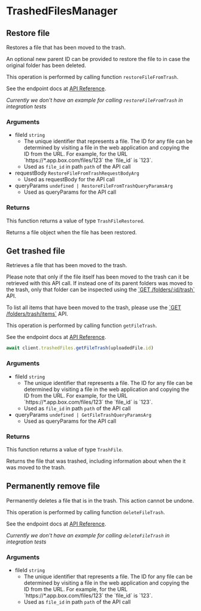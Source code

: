 # TrashedFilesManager

## Restore file

Restores a file that has been moved to the trash.

An optional new parent ID can be provided to restore the file to in case the
original folder has been deleted.

This operation is performed by calling function `restoreFileFromTrash`.

See the endpoint docs at
[API Reference](https://developer.box.com/reference/post-files-id/).

*Currently we don't have an example for calling `restoreFileFromTrash` in integration tests*

### Arguments

- fileId `string`
  - The unique identifier that represents a file.  The ID for any file can be determined by visiting a file in the web application and copying the ID from the URL. For example, for the URL &#x60;https://*.app.box.com/files/123&#x60; the &#x60;file_id&#x60; is &#x60;123&#x60;.
  - Used as `file_id` in path `path` of the API call
- requestBody `RestoreFileFromTrashRequestBodyArg`
  - Used as requestBody for the API call
- queryParams `undefined | RestoreFileFromTrashQueryParamsArg`
  - Used as queryParams for the API call


### Returns

This function returns a value of type `TrashFileRestored`.

Returns a file object when the file has been restored.


## Get trashed file

Retrieves a file that has been moved to the trash.

Please note that only if the file itself has been moved to the
trash can it be retrieved with this API call. If instead one of
its parent folders was moved to the trash, only that folder
can be inspected using the
[&#x60;GET /folders/:id/trash&#x60;](e://get_folders_id_trash) API.

To list all items that have been moved to the trash, please
use the [&#x60;GET /folders/trash/items&#x60;](e://get-folders-trash-items/)
API.

This operation is performed by calling function `getFileTrash`.

See the endpoint docs at
[API Reference](https://developer.box.com/reference/get-files-id-trash/).

<!-- sample get_files_id_trash -->
```ts
await client.trashedFiles.getFileTrash(uploadedFile.id)
```

### Arguments

- fileId `string`
  - The unique identifier that represents a file.  The ID for any file can be determined by visiting a file in the web application and copying the ID from the URL. For example, for the URL &#x60;https://*.app.box.com/files/123&#x60; the &#x60;file_id&#x60; is &#x60;123&#x60;.
  - Used as `file_id` in path `path` of the API call
- queryParams `undefined | GetFileTrashQueryParamsArg`
  - Used as queryParams for the API call


### Returns

This function returns a value of type `TrashFile`.

Returns the file that was trashed,
including information about when the it
was moved to the trash.


## Permanently remove file

Permanently deletes a file that is in the trash.
This action cannot be undone.

This operation is performed by calling function `deleteFileTrash`.

See the endpoint docs at
[API Reference](https://developer.box.com/reference/delete-files-id-trash/).

*Currently we don't have an example for calling `deleteFileTrash` in integration tests*

### Arguments

- fileId `string`
  - The unique identifier that represents a file.  The ID for any file can be determined by visiting a file in the web application and copying the ID from the URL. For example, for the URL &#x60;https://*.app.box.com/files/123&#x60; the &#x60;file_id&#x60; is &#x60;123&#x60;.
  - Used as `file_id` in path `path` of the API call



